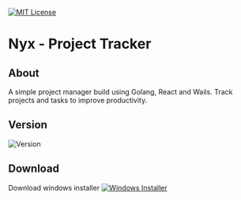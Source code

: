 [![MIT License][license-shield]][license-url]

# Nyx - Project Tracker

## About

A simple project manager build using Golang, React and Wails. Track projects and tasks to improve productivity.

## Version

![Version][version-tag]

## Download

Download windows installer
[![Windows Installer][windows-installer-icon]][windows-installer-url]

[license-shield]: https://img.shields.io/badge/Licence-MIT-yellow?style=for-the-badge
[license-url]: https://github.com/nn-advith/nyx/blob/dev/LICENSE
[windows-installer-url]: https://github.com/nn-advith/nyx/blob/dev/package/Nyx-Setup-1.0.0.exe
[windows-installer-icon]: https://img.shields.io/badge/windows-installer-blue?style=for-the-badge
[version-tag]: https://img.shields.io/badge/version-1.0.0-green?style=for-the-badge
